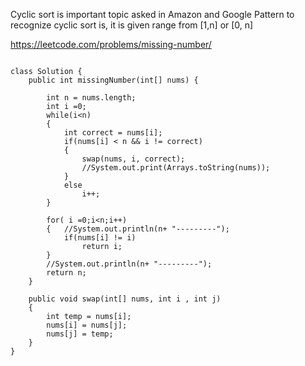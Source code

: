 Cyclic sort is important topic asked in Amazon and Google
Pattern to recognize cyclic sort is, it is given range from [1,n] or [0, n]


https://leetcode.com/problems/missing-number/

```

class Solution {
    public int missingNumber(int[] nums) {
        
        int n = nums.length;
        int i =0;
        while(i<n)
        {
            int correct = nums[i];
            if(nums[i] < n && i != correct)
            {
                swap(nums, i, correct);
                //System.out.print(Arrays.toString(nums));
            }
            else
                i++;
        }
        
        for( i =0;i<n;i++)
        {   //System.out.println(n+ "---------");
            if(nums[i] != i)
                return i;
        }
        //System.out.println(n+ "---------");
        return n;
    }
    
    public void swap(int[] nums, int i , int j)
    {
        int temp = nums[i];
        nums[i] = nums[j];
        nums[j] = temp;
    }
}
